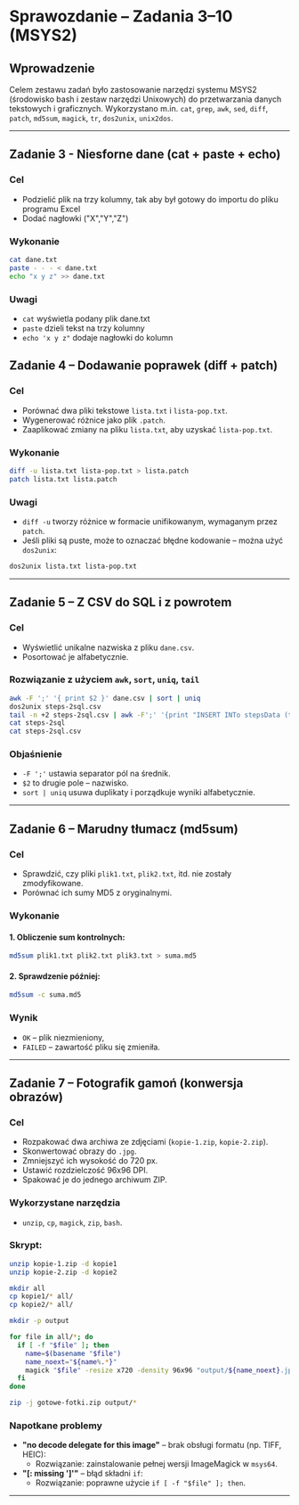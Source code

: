 
# Sprawozdanie – Zadania 3–10 (MSYS2)

## Wprowadzenie

Celem zestawu zadań było zastosowanie narzędzi systemu MSYS2 (środowisko bash i zestaw narzędzi Unixowych) do przetwarzania danych tekstowych i graficznych. Wykorzystano m.in. `cat`, `grep`, `awk`, `sed`, `diff`, `patch`, `md5sum`, `magick`, `tr`, `dos2unix`, `unix2dos`.

---

## Zadanie 3 - Niesforne dane (cat + paste + echo)

### Cel

- Podzielić plik na trzy kolumny, tak aby był gotowy do importu do pliku programu Excel
- Dodać nagłowki ("X","Y","Z")

### Wykonanie
```bash
cat dane.txt
paste - - - < dane.txt
echo "x y z" >> dane.txt
```
### Uwagi 

- `cat` wyświetla podany plik dane.txt
- `paste` dzieli tekst na trzy kolumny
- `echo 'x y z"` dodaje nagłowki do kolumn

## Zadanie 4 – Dodawanie poprawek (diff + patch)

### Cel

- Porównać dwa pliki tekstowe `lista.txt` i `lista-pop.txt`.
- Wygenerować różnice jako plik `.patch`.
- Zaaplikować zmiany na pliku `lista.txt`, aby uzyskać `lista-pop.txt`.

### Wykonanie

```bash
diff -u lista.txt lista-pop.txt > lista.patch
patch lista.txt lista.patch
```

### Uwagi

- `diff -u` tworzy różnice w formacie unifikowanym, wymaganym przez `patch`.
- Jeśli pliki są puste, może to oznaczać błędne kodowanie – można użyć `dos2unix`:

```bash
dos2unix lista.txt lista-pop.txt
```

---

## Zadanie 5 – Z CSV do SQL i z powrotem

### Cel

- Wyświetlić unikalne nazwiska z pliku `dane.csv`.
- Posortować je alfabetycznie.

### Rozwiązanie z użyciem `awk`, `sort`, `uniq`, `tail`

```bash
awk -F ';' '{ print $2 }' dane.csv | sort | uniq
dos2unix steps-2sql.csv
tail -n +2 steps-2sql.csv | awk -F';' '{print "INSERT INTo stepsData (time, intensity, steps) VALUES (" $1 ", " $2 ", " $3 ");"}' > stepsData.sql
cat steps-2sql
cat steps-2sql.csv
```


### Objaśnienie

- `-F ';'` ustawia separator pól na średnik.
- `$2` to drugie pole – nazwisko.
- `sort | uniq` usuwa duplikaty i porządkuje wyniki alfabetycznie.

---

## Zadanie 6 – Marudny tłumacz (md5sum)

### Cel

- Sprawdzić, czy pliki `plik1.txt`, `plik2.txt`, itd. nie zostały zmodyfikowane.
- Porównać ich sumy MD5 z oryginalnymi.

### Wykonanie

#### 1. Obliczenie sum kontrolnych:

```bash
md5sum plik1.txt plik2.txt plik3.txt > suma.md5
```

#### 2. Sprawdzenie później:

```bash
md5sum -c suma.md5
```

### Wynik

- `OK` – plik niezmieniony,
- `FAILED` – zawartość pliku się zmieniła.

---

## Zadanie 7 – Fotografik gamoń (konwersja obrazów)

### Cel

- Rozpakować dwa archiwa ze zdjęciami (`kopie-1.zip`, `kopie-2.zip`).
- Skonwertować obrazy do `.jpg`.
- Zmniejszyć ich wysokość do 720 px.
- Ustawić rozdzielczość 96x96 DPI.
- Spakować je do jednego archiwum ZIP.

### Wykorzystane narzędzia

- `unzip`, `cp`, `magick`, `zip`, `bash`.

### Skrypt:

```bash
unzip kopie-1.zip -d kopie1
unzip kopie-2.zip -d kopie2

mkdir all
cp kopie1/* all/
cp kopie2/* all/

mkdir -p output

for file in all/*; do
  if [ -f "$file" ]; then
    name=$(basename "$file")
    name_noext="${name%.*}"
    magick "$file" -resize x720 -density 96x96 "output/${name_noext}.jpg"
  fi
done

zip -j gotowe-fotki.zip output/*
```

### Napotkane problemy

- **"no decode delegate for this image"** – brak obsługi formatu (np. TIFF, HEIC):
  - Rozwiązanie: zainstalowanie pełnej wersji ImageMagick w `msys64`.
- **"[: missing ']'"** – błąd składni `if`:
  - Rozwiązanie: poprawne użycie `if [ -f "$file" ]; then`.

---
